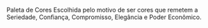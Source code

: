 Paleta de Cores Escolhida pelo motivo de ser cores que remetem a Seriedade, Confiança, Compromisso, Elegância e Poder Econômico.
